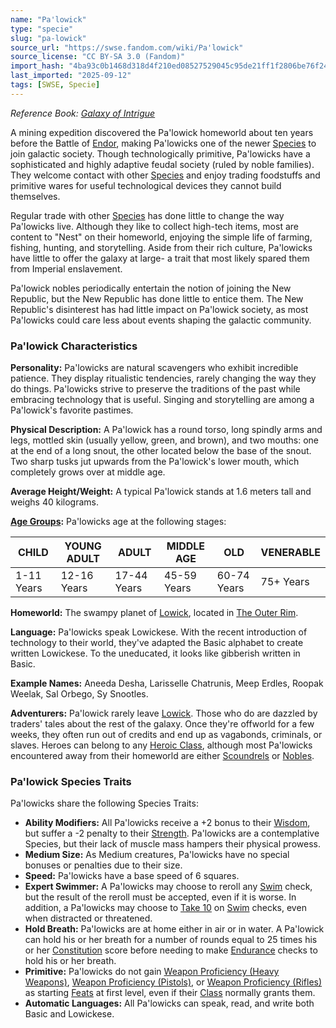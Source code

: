 ```yaml
---
name: "Pa'lowick"
type: "specie"
slug: "pa-lowick"
source_url: "https://swse.fandom.com/wiki/Pa'lowick"
source_license: "CC BY-SA 3.0 (Fandom)"
import_hash: "4ba93c0b1468d318d4f210ed08527529045c95de21ff1f2806be76f2465aa461"
last_imported: "2025-09-12"
tags: [SWSE, Specie]
---
```

*Reference Book: [Galaxy of Intrigue](https://swse.fandom.com/wiki/Star_Wars_Saga_Edition_Galaxy_of_Intrigue)*

A mining expedition discovered the Pa'lowick homeworld about ten years before the Battle of [Endor](https://swse.fandom.com/wiki/Endor), making Pa'lowicks one of the newer [Species](https://swse.fandom.com/wiki/Species) to join galactic society. Though technologically primitive, Pa'lowicks have a sophisticated and highly adaptive feudal society (ruled by noble families). They welcome contact with other [Species](https://swse.fandom.com/wiki/Species) and enjoy trading foodstuffs and primitive wares for useful technological devices they cannot build themselves.

Regular trade with other [Species](https://swse.fandom.com/wiki/Species) has done little to change the way Pa'lowicks live. Although they like to collect high-tech items, most are content to "Nest" on their homeworld, enjoying the simple life of farming, fishing, hunting, and storytelling. Aside from their rich culture, Pa'lowicks have little to offer the galaxy at large- a trait that most likely spared them from Imperial enslavement.

Pa'lowick nobles periodically entertain the notion of joining the New Republic, but the New Republic has done little to entice them. The New Republic's disinterest has had little impact on Pa'lowick society, as most Pa'lowicks could care less about events shaping the galactic community.

### Pa'lowick Characteristics
**Personality:** Pa'lowicks are natural scavengers who exhibit incredible patience. They display ritualistic tendencies, rarely changing the way they do things. Pa'lowicks strive to preserve the traditions of the past while embracing technology that is useful. Singing and storytelling are among a Pa'lowick's favorite pastimes.

**Physical Description:** A Pa'lowick has a round torso, long spindly arms and legs, mottled skin (usually yellow, green, and brown), and two mouths: one at the end of a long snout, the other located below the base of the snout. Two sharp tusks jut upwards from the Pa'lowick's lower mouth, which completely grows over at middle age.

**Average Height/Weight:** A typical Pa'lowick stands at 1.6 meters tall and weighs 40 kilograms.

**[Age Groups](https://swse.fandom.com/wiki/Age_Groups):** Pa'lowicks age at the following stages:

| CHILD | YOUNG ADULT | ADULT | MIDDLE AGE | OLD | VENERABLE |
| --- | --- | --- | --- | --- | --- |
| 1-11 Years | 12-16 Years | 17-44 Years | 45-59 Years | 60-74 Years | 75+ Years |

**Homeworld:** The swampy planet of [Lowick](https://swse.fandom.com/wiki/Lowick), located in [The Outer Rim](https://swse.fandom.com/wiki/The_Outer_Rim).

**Language:** Pa'lowicks speak Lowickese. With the recent introduction of technology to their world, they've adapted the Basic alphabet to create written Lowickese. To the uneducated, it looks like gibberish written in Basic.

**Example Names:** Aneeda Desha, Larisselle Chatrunis, Meep Erdles, Roopak Weelak, Sal Orbego, Sy Snootles.

**Adventurers:** Pa'lowick rarely leave [Lowick](https://swse.fandom.com/wiki/Lowick). Those who do are dazzled by traders' tales about the rest of the galaxy. Once they're offworld for a few weeks, they often run out of credits and end up as vagabonds, criminals, or slaves. Heroes can belong to any [Heroic Class](https://swse.fandom.com/wiki/Heroic_Class), although most Pa'lowicks encountered away from their homeworld are either [Scoundrels](https://swse.fandom.com/wiki/Scoundrels) or [Nobles](https://swse.fandom.com/wiki/Nobles).

### Pa'lowick Species Traits
Pa'lowicks share the following Species Traits:
- **Ability Modifiers:** All Pa'lowicks receive a +2 bonus to their [Wisdom](https://swse.fandom.com/wiki/Wisdom), but suffer a -2 penalty to their [Strength](https://swse.fandom.com/wiki/Strength). Pa'lowicks are a contemplative Species, but their lack of muscle mass hampers their physical prowess.
- **Medium Size:** As Medium creatures, Pa'lowicks have no special bonuses or penalties due to their size.
- **Speed:** Pa'lowicks have a base speed of 6 squares.
- **Expert Swimmer:** A Pa'lowicks may choose to reroll any [Swim](https://swse.fandom.com/wiki/Swim) check, but the result of the reroll must be accepted, even if it is worse. In addition, a Pa'lowicks may choose to [Take 10](https://swse.fandom.com/wiki/Take_10) on [Swim](https://swse.fandom.com/wiki/Swim) checks, even when distracted or threatened.
- **Hold Breath:** Pa'lowicks are at home either in air or in water. A Pa'lowick can hold his or her breath for a number of rounds equal to 25 times his or her [Constitution](https://swse.fandom.com/wiki/Constitution) score before needing to make [Endurance](https://swse.fandom.com/wiki/Endurance) checks to hold his or her breath.
- **Primitive:** Pa'lowicks do not gain [Weapon Proficiency (Heavy Weapons)](https://swse.fandom.com/wiki/Weapon_Proficiency_(Heavy_Weapons)), [Weapon Proficiency (Pistols)](https://swse.fandom.com/wiki/Weapon_Proficiency_(Pistols)), or [Weapon Proficiency (Rifles)](https://swse.fandom.com/wiki/Weapon_Proficiency_(Rifles)) as starting [Feats](https://swse.fandom.com/wiki/Feats) at first level, even if their [Class](https://swse.fandom.com/wiki/Class) normally grants them.
- **Automatic Languages:** All Pa'lowicks can speak, read, and write both Basic and Lowickese.